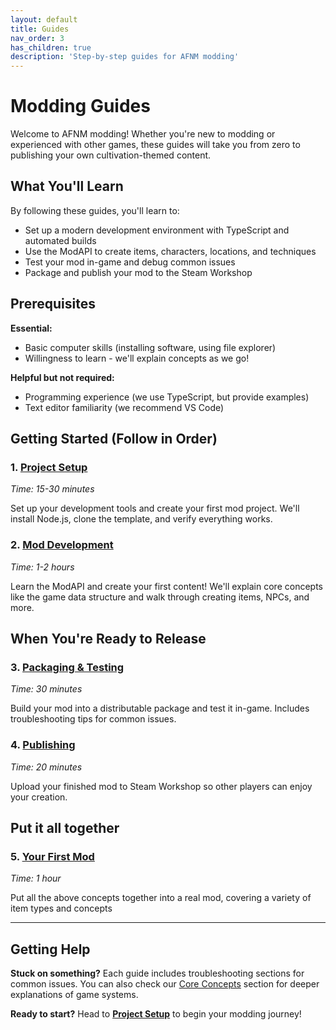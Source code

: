 ```yaml
---
layout: default
title: Guides
nav_order: 3
has_children: true
description: 'Step-by-step guides for AFNM modding'
---
```


# Modding Guides

Welcome to AFNM modding! Whether you're new to modding or experienced with other games, these guides will take you from zero to publishing your own cultivation-themed content.

## What You'll Learn

By following these guides, you'll learn to:

- Set up a modern development environment with TypeScript and automated builds
- Use the ModAPI to create items, characters, locations, and techniques
- Test your mod in-game and debug common issues
- Package and publish your mod to the Steam Workshop

## Prerequisites

**Essential:**

- Basic computer skills (installing software, using file explorer)
- Willingness to learn - we'll explain concepts as we go!

**Helpful but not required:**

- Programming experience (we use TypeScript, but provide examples)
- Text editor familiarity (we recommend VS Code)

## Getting Started (Follow in Order)

### 1. **[Project Setup](project-setup)**

_Time: 15-30 minutes_

Set up your development tools and create your first mod project. We'll install Node.js, clone the template, and verify everything works.

### 2. **[Mod Development](mod-development)**

_Time: 1-2 hours_

Learn the ModAPI and create your first content! We'll explain core concepts like the game data structure and walk through creating items, NPCs, and more.

## When You're Ready to Release

### 3. **[Packaging & Testing](packaging-testing)**

_Time: 30 minutes_

Build your mod into a distributable package and test it in-game. Includes troubleshooting tips for common issues.

### 4. **[Publishing](publishing)**

_Time: 20 minutes_

Upload your finished mod to Steam Workshop so other players can enjoy your creation.

## Put it all together

### 5. **[Your First Mod](first-mod)**

_Time: 1 hour_

Put all the above concepts together into a real mod, covering a variety of item types and concepts

---

## Getting Help

**Stuck on something?** Each guide includes troubleshooting sections for common issues. You can also check our [Core Concepts](../concepts/) section for deeper explanations of game systems.

**Ready to start?** Head to **[Project Setup](project-setup)** to begin your modding journey!
